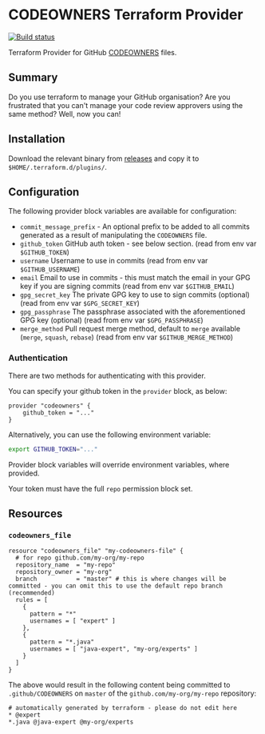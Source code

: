 # CODEOWNERS Terraform Provider

[![Build status](https://github.com/form3tech-oss/terraform-provider-codeowners/actions/workflows/ci.yaml/badge.svg)](https://github.com/form3tech-oss/terraform-provider-codeowners/actions)

Terraform Provider for GitHub [CODEOWNERS](https://help.github.com/articles/about-code-owners/) files.

## Summary

Do you use terraform to manage your GitHub organisation? Are you frustrated that you can't manage your code review approvers using the same method? Well, now you can!

## Installation

Download the relevant binary from [releases](https://github.com/form3tech-oss/terraform-provider-codeowners/releases) and copy it to `$HOME/.terraform.d/plugins/`.

## Configuration

The following provider block variables are available for configuration:

- `commit_message_prefix` - An optional prefix to be added to all commits generated as a result of manipulating the `CODEOWNERS` file.
- `github_token` GitHub auth token - see below section. (read from env var `$GITHUB_TOKEN`)
- `username` Username to use in commits (read from env var `$GITHUB_USERNAME`)
- `email` Email to use in commits - this must match the email in your GPG key if you are signing commits (read from env var `$GITHUB_EMAIL`)
- `gpg_secret_key` The private GPG key to use to sign commits (optional) (read from env var `$GPG_SECRET_KEY`)
- `gpg_passphrase` The passphrase associated with the aforementioned GPG key (optional) (read from env var `$GPG_PASSPHRASE`)
- `merge_method` Pull request merge method, default to `merge` available (`merge`, `squash`, `rebase`) (read from env var `$GITHUB_MERGE_METHOD`)

### Authentication

There are two methods for authenticating with this provider.

You can specify your github token in the `provider` block, as below:

```hcl
provider "codeowners" {
    github_token = "..."
}
```

Alternatively, you can use the following environment variable:

```bash
export GITHUB_TOKEN="..."
```

Provider block variables will override environment variables, where provided.

Your token must have the full `repo` permission block set.

## Resources

### `codeowners_file`

```hcl
resource "codeowners_file" "my-codeowners-file" {
  # for repo github.com/my-org/my-repo
  repository_name  = "my-repo"
  repository_owner = "my-org"
  branch           = "master" # this is where changes will be committed - you can omit this to use the default repo branch (recommended)
  rules = [
    {
      pattern = "*"
      usernames = [ "expert" ]
    },
    {
      pattern = "*.java"
      usernames = [ "java-expert", "my-org/experts" ]
    }
  ]
}
```

The above would result in the following content being committed to `.github/CODEOWNERS` on `master` of the `github.com/my-org/my-repo` repository:

```
# automatically generated by terraform - please do not edit here
* @expert
*.java @java-expert @my-org/experts
```
